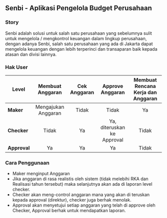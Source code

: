 ## Senbi - Aplikasi Pengelola Budget Perusahaan

### Story
Senbi adalah solusi untuk salah satu perusahaan yang sebelumnya sulit untuk mengelola / mengkontrol keuangan dalam lingkup perusahaan, dengan adanya Senbi, salah satu perusahaan yang ada di Jakarta dapat mengelola keuangan dengan lebih terperinci dan transaparan baik kepada atasan dan divisi lainnya.

### Hak User
| Level |  Membuat Anggaran |  Cek Anggaran  | Approve Anggaran | Membuat Rencana Kerja dan Anggaran |
| ------ |:-----:| :-----: | :-----: | :-----: |
|  **Maker**  | Mengajukan Anggaran  |  Tidak | Tidak | Ya |
|   **Checker**  |  Tidak  | Ya | Ya, diteruskan ke Approval | Tidak |
|  **Approval**  |  Ya  | Ya | Ya | Tidak |

### Cara Penggunaan
- Maker menginput Anggaran
- Jika anggaran di rasa realistis oleh sistem (tidak melebihi RKA dan Realisasi tahun tersebut) maka selanjutnya akan ada di laporan level checker.
- Checker akan meng-control anggaran mana yang akan di teruskan kepada approval (direktur), checker juga berhak menolak.
- Approval akan menyetujui setiap anggaran yang telah di approve oleh Checker, Approval berhak untuk mendapatkan laporan.
